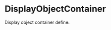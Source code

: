<!--
   - $File: DisplayObjectContainer.html $
   - $Date: 2018-11-18 21:35:27 $
   - $Revision: $
   - $Creator: Jen-Chieh Shen $
   - $Notice: See LICENSE.txt for modification and distribution information
   -                   Copyright © 2018 by Shen, Jen-Chieh $
-->


<div id="content-header">
  <h1>DisplayObjectContainer</h1>
</div>

<p>
  Display object container define.
</p>
